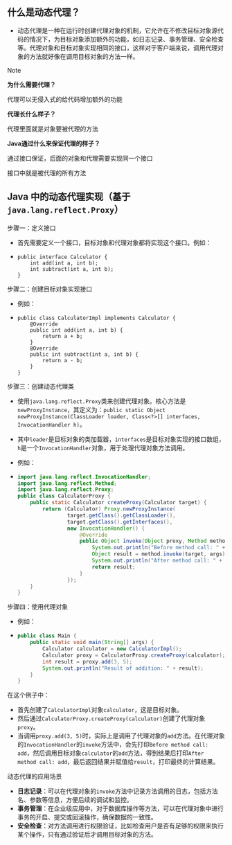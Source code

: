 ## 什么是动态代理？

- 动态代理是一种在运行时创建代理对象的机制，它允许在不修改目标对象源代码的情况下，为目标对象添加额外的功能，如日志记录、事务管理、安全检查等。代理对象和目标对象实现相同的接口，这样对于客户端来说，调用代理对象的方法就好像在调用目标对象的方法一样。

> [!NOTE]
>
> **为什么需要代理？**
>
> 代理可以无侵入式的给代码增加额外的功能
>
> **代理长什么样子？**
>
> 代理里面就是对象要被代理的方法
>
> **Java通过什么来保证代理的样子？**
>
> 通过接口保证，后面的对象和代理需要实现同一个接口
>
> 接口中就是被代理的所有方法



## **Java 中的动态代理实现（基于`java.lang.reflect.Proxy`）**

步骤一：定义接口

- 首先需要定义一个接口，目标对象和代理对象都将实现这个接口。例如：

- ```
  public interface Calculator {
      int add(int a, int b);
      int subtract(int a, int b);
  }
  ```

步骤二：创建目标对象实现接口

- 例如：

- ```
  public class CalculatorImpl implements Calculator {
      @Override
      public int add(int a, int b) {
          return a + b;
      }
      @Override
      public int subtract(int a, int b) {
          return a - b;
      }
  }
  ```

步骤三：创建动态代理类

- 使用`java.lang.reflect.Proxy`类来创建代理对象。核心方法是`newProxyInstance`，其定义为：`public static Object newProxyInstance(ClassLoader loader, Class<?>[] interfaces, InvocationHandler h)`。

- 其中`loader`是目标对象的类加载器，`interfaces`是目标对象实现的接口数组，`h`是一个`InvocationHandler`对象，用于处理代理对象方法调用。

- 例如：

- ```java
  import java.lang.reflect.InvocationHandler;
  import java.lang.reflect.Method;
  import java.lang.reflect.Proxy;
  public class CalculatorProxy {
      public static Calculator createProxy(Calculator target) {
          return (Calculator) Proxy.newProxyInstance(
                  target.getClass().getClassLoader(),
                  target.getClass().getInterfaces(),
                  new InvocationHandler() {
                      @Override
                      public Object invoke(Object proxy, Method method, Object[] args) throws Throwable {
                          System.out.println("Before method call: " + method.getName());
                          Object result = method.invoke(target, args);
                          System.out.println("After method call: " + method.getName());
                          return result;
                      }
                  });
      }
  }
  ```

步骤四：使用代理对象

- 例如：

- ```java
  public class Main {
      public static void main(String[] args) {
          Calculator calculator = new CalculatorImpl();
          Calculator proxy = CalculatorProxy.createProxy(calculator);
          int result = proxy.add(3, 5);
          System.out.println("Result of addition: " + result);
      }
  }
  ```

  

在这个例子中：

- 首先创建了`CalculatorImpl`对象`calculator`，这是目标对象。
- 然后通过`CalculatorProxy.createProxy(calculator)`创建了代理对象`proxy`。
- 当调用`proxy.add(3, 5)`时，实际上是调用了代理对象的`add`方法。在代理对象的`InvocationHandler`的`invoke`方法中，会先打印`Before method call: add`，然后调用目标对象`calculator`的`add`方法，得到结果后打印`After method call: add`，最后返回结果并赋值给`result`，打印最终的计算结果。

动态代理的应用场景

- **日志记录**：可以在代理对象的`invoke`方法中记录方法调用的日志，包括方法名、参数等信息，方便后续的调试和监控。
- **事务管理**：在企业级应用中，对于数据库操作等方法，可以在代理对象中进行事务的开启、提交或回滚操作，确保数据的一致性。
- **安全检查**：对方法调用进行权限验证，比如检查用户是否有足够的权限来执行某个操作，只有通过验证后才调用目标对象的方法。
